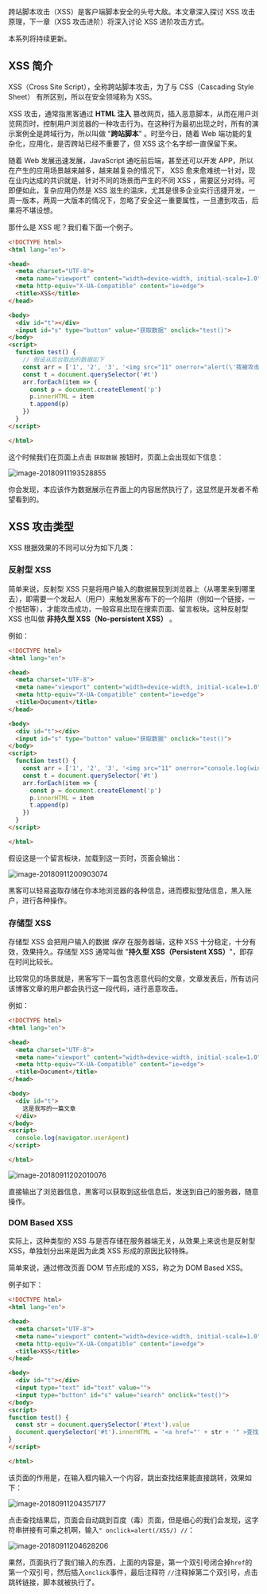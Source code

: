 跨站脚本攻击（XSS）是客户端脚本安全的头号大敌。本文章深入探讨 XSS 攻击原理，下一章（XSS 攻击进阶）将深入讨论 XSS 进阶攻击方式。

本系列将持续更新。

## XSS 简介

XSS（Cross Site Script），全称跨站脚本攻击，为了与 CSS（Cascading Style Sheet） 有所区别，所以在安全领域称为 XSS。

XSS 攻击，通常指黑客通过 **HTML 注入** 篡改网页，插入恶意脚本，从而在用户浏览网页时，控制用户浏览器的一种攻击行为。在这种行为最初出现之时，所有的演示案例全是跨域行为，所以叫做 "**跨站脚本**" 。时至今日，随着 Web 端功能的复杂化，应用化，是否跨站已经不重要了，但 XSS 这个名字却一直保留下来。

随着 Web 发展迅速发展，JavaScript 通吃前后端，甚至还可以开发 APP，所以在产生的应用场景越来越多，越来越复杂的情况下， XSS 愈来愈难统一针对，现在业内达成的共识就是，针对不同的场景而产生的不同 XSS ，需要区分对待。可即便如此，复杂应用仍然是 XSS 滋生的温床，尤其是很多企业实行迅捷开发，一周一版本，两周一大版本的情况下，忽略了安全这一重要属性，一旦遭到攻击，后果将不堪设想。

那什么是 XSS 呢？我们看下面一个例子。

```html
<!DOCTYPE html>
<html lang="en">

<head>
  <meta charset="UTF-8">
  <meta name="viewport" content="width=device-width, initial-scale=1.0">
  <meta http-equiv="X-UA-Compatible" content="ie=edge">
  <title>XSS</title>
</head>

<body>
  <div id="t"></div>
  <input id="s" type="button" value="获取数据" onclick="test()">
</body>
<script>
  function test() {
    // 假设从后台取出的数据如下
    const arr = ['1', '2', '3', '<img src="11" onerror="alert(\'我被攻击了\')" />']
    const t = document.querySelector('#t')
    arr.forEach(item => {
      const p = document.createElement('p')
      p.innerHTML = item
      t.append(p)
    })
  }
</script>

</html>
```

这个时候我们在页面上点击 `获取数据` 按钮时，页面上会出现如下信息：

![image-20180911193528855](https://github.com/yinLiangDream/md/blob/master/Web%E5%AE%89%E5%85%A8%E7%B3%BB%E5%88%97%EF%BC%88%E4%B8%80%EF%BC%89%EF%BC%9AXSS%20%E6%94%BB%E5%87%BB%E5%9F%BA%E7%A1%80%E5%8F%8A%E5%8E%9F%E7%90%86.assets/165c8b23a9f28026%3Fw=2330&h=500&f=png&s=72113.png?raw=true)

你会发现，本应该作为数据展示在界面上的内容居然执行了，这显然是开发者不希望看到的。

## XSS 攻击类型

XSS 根据效果的不同可以分为如下几类：

### 反射型 XSS

简单来说，反射型 XSS 只是将用户输入的数据展现到浏览器上（从哪里来到哪里去），即需要一个发起人（用户）来触发黑客布下的一个陷阱（例如一个链接，一个按钮等），才能攻击成功，一般容易出现在搜索页面、留言板块。这种反射型 XSS 也叫做 **非持久型 XSS（No-persistent XSS）** 。

例如：

```html
<!DOCTYPE html>
<html lang="en">

<head>
  <meta charset="UTF-8">
  <meta name="viewport" content="width=device-width, initial-scale=1.0">
  <meta http-equiv="X-UA-Compatible" content="ie=edge">
  <title>Document</title>
</head>

<body>
  <div id="t"></div>
  <input id="s" type="button" value="获取数据" onclick="test()">
</body>
<script>
  function test() {
    const arr = ['1', '2', '3', '<img src="11" onerror="console.log(window.localStorage)" />']
    const t = document.querySelector('#t')
    arr.forEach(item => {
      const p = document.createElement('p')
      p.innerHTML = item
      t.append(p)
    })
  }
</script>

</html>
```

假设这是一个留言板块，加载到这一页时，页面会输出：

![image-20180911200903074](https://github.com/yinLiangDream/md/blob/master/Web%E5%AE%89%E5%85%A8%E7%B3%BB%E5%88%97%EF%BC%88%E4%B8%80%EF%BC%89%EF%BC%9AXSS%20%E6%94%BB%E5%87%BB%E5%9F%BA%E7%A1%80%E5%8F%8A%E5%8E%9F%E7%90%86.assets/image-20180911200903074.png?raw=true)

黑客可以轻易盗取存储在你本地浏览器的各种信息，进而模拟登陆信息，黑入账户，进行各种操作。

### 存储型 XSS

存储型 XSS 会把用户输入的数据 _保存_ 在服务器端，这种 XSS 十分稳定，十分有效，效果持久。存储型 XSS 通常叫做 "**持久型 XSS（Persistent XSS）**"，即存在时间比较长。

比较常见的场景就是，黑客写下一篇包含恶意代码的文章，文章发表后，所有访问该博客文章的用户都会执行这一段代码，进行恶意攻击。

例如：

```html
<!DOCTYPE html>
<html lang="en">

<head>
  <meta charset="UTF-8">
  <meta name="viewport" content="width=device-width, initial-scale=1.0">
  <meta http-equiv="X-UA-Compatible" content="ie=edge">
  <title>Document</title>
</head>

<body>
  <div id="t">
    这是我写的一篇文章
  </div>
</body>
<script>
  console.log(navigator.userAgent)
</script>

</html>
```

![image-20180911202010076](https://github.com/yinLiangDream/md/blob/master/Web%E5%AE%89%E5%85%A8%E7%B3%BB%E5%88%97%EF%BC%88%E4%B8%80%EF%BC%89%EF%BC%9AXSS%20%E6%94%BB%E5%87%BB%E5%9F%BA%E7%A1%80%E5%8F%8A%E5%8E%9F%E7%90%86.assets/image-20180911202010076.png?raw=true)

直接输出了浏览器信息，黑客可以获取到这些信息后，发送到自己的服务器，随意操作。

### DOM Based XSS

实际上，这种类型的 XSS 与是否存储在服务器端无关，从效果上来说也是反射型 XSS，单独划分出来是因为此类 XSS 形成的原因比较特殊。

简单来说，通过修改页面 DOM 节点形成的 XSS，称之为 DOM Based XSS。

例子如下：

```html
<!DOCTYPE html>
<html lang="en">

<head>
  <meta charset="UTF-8">
  <meta name="viewport" content="width=device-width, initial-scale=1.0">
  <meta http-equiv="X-UA-Compatible" content="ie=edge">
  <title>XSS</title>
</head>

<body>
  <div id="t"></div>
  <input type="text" id="text" value="">
  <input type="button" id="s" value="search" onclick="test()">
</body>
<script>
function test() {
  const str = document.querySelector('#text').value
  document.querySelector('#t').innerHTML = '<a href="' + str + '" >查找结果</a>'
}
</script>

</html>
```

该页面的作用是，在输入框内输入一个内容，跳出查找结果能直接跳转，效果如下：

![image-20180911204357177](https://github.com/yinLiangDream/md/blob/master/Web%E5%AE%89%E5%85%A8%E7%B3%BB%E5%88%97%EF%BC%88%E4%B8%80%EF%BC%89%EF%BC%9AXSS%20%E6%94%BB%E5%87%BB%E5%9F%BA%E7%A1%80%E5%8F%8A%E5%8E%9F%E7%90%86.assets/image-20180911204357177.png?raw=true)

点击查找结果后，页面会自动跳到百度（毒）页面，但是细心的我们会发现，这字符串拼接有可乘之机啊，输入`" onclick=alert(/XSS/) //`：

![image-20180911204628206](https://github.com/yinLiangDream/md/blob/master/Web%E5%AE%89%E5%85%A8%E7%B3%BB%E5%88%97%EF%BC%88%E4%B8%80%EF%BC%89%EF%BC%9AXSS%20%E6%94%BB%E5%87%BB%E5%9F%BA%E7%A1%80%E5%8F%8A%E5%8E%9F%E7%90%86.assets/image-20180911204628206.png?raw=true)

果然，页面执行了我们输入的东西，上面的内容是，第一个双引号闭合掉`href`的第一个双引号，然后插入`onclick`事件，最后注释符 `//`注释掉第二个双引号，点击跳转链接，脚本就被执行了。
